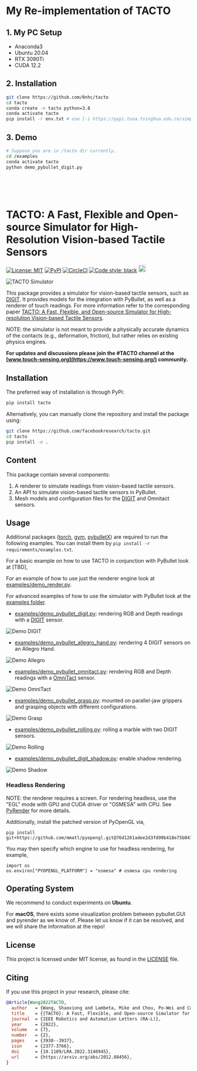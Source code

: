 # My Re-implementation of TACTO
## 1. My PC Setup
* Anaconda3
* Ubuntu 20.04
* RTX 3090Ti
* CUDA 12.2

## 2. Installation
```sh
git clone https://github.com/0nhc/tacto
cd tacto
conda create -n tacto python=3.8
conda activate tacto
pip install -r env.txt # use [-i https://pypi.tuna.tsinghua.edu.cn/simple] if you're in China
```

## 3. Demo
```sh
# Suppose you are in /tacto dir currently.
cd /examples
conda activate tacto
python demo_pybullet_digit.py
```

</br>
</br>
</br>

# TACTO: A Fast, Flexible and Open-source Simulator for High-Resolution Vision-based Tactile Sensors

[![License: MIT](https://img.shields.io/github/license/facebookresearch/tacto)](LICENSE)
[![PyPI](https://img.shields.io/pypi/v/tacto)](https://pypi.org/project/tacto/)
[![CircleCI](https://circleci.com/gh/facebookresearch/tacto.svg?style=shield)](https://circleci.com/gh/facebookresearch/tacto)
[![Code style: black](https://img.shields.io/badge/code%20style-black-000000.svg)](https://github.com/psf/black)
<a href="https://digit.ml/">
<img height="20" src="/website/static/img/digit-logo.svg" alt="DIGIT-logo" />
</a>

<img src="/website/static/img/teaser.jpg?raw=true" alt="TACTO Simulator" />


This package provides a simulator for vision-based tactile sensors, such as [DIGIT](https://digit.ml).
It provides models for the integration with PyBullet, as well as a renderer of touch readings.
For more information refer to the corresponding paper [TACTO: A Fast, Flexible, and Open-source Simulator for High-resolution Vision-based Tactile Sensors](https://arxiv.org/abs/2012.08456).

NOTE: the simulator is not meant to provide a physically accurate dynamics of the contacts (e.g., deformation, friction), but rather relies on existing physics engines.

**For updates and discussions please join the #TACTO channel at the [www.touch-sensing.org](https://www.touch-sensing.org/) community.**


## Installation

The preferred way of installation is through PyPi:

```bash
pip install tacto
```

Alternatively, you can manually clone the repository and install the package using:

```bash
git clone https://github.com/facebookresearch/tacto.git
cd tacto
pip install -e .
```

## Content
This package contain several components:
1) A renderer to simulate readings from vision-based tactile sensors.
2) An API to simulate vision-based tactile sensors in PyBullet.
3) Mesh models and configuration files for the [DIGIT](https://digit.ml) and Omnitact sensors.

## Usage

Additional packages ([torch](https://github.com/pytorch/pytorch), [gym](https://github.com/openai/gym), [pybulletX](https://github.com/facebookresearch/pybulletX)) are required to run the following examples.
You can install them by `pip install -r requirements/examples.txt`.

For a basic example on how to use TACTO in conjunction with PyBullet look at [TBD],

For an example of how to use just the renderer engine look at [examples/demo_render.py](examples/demo_render.py).

For advanced examples of how to use the simulator with PyBullet look at the [examples folder](examples).

* [examples/demo_pybullet_digit.py](examples/demo_pybullet_digit.py): rendering RGB and Depth readings with a [DIGIT](https://digit.ml) sensor.
<img src="/website/static/img/demo_digit.gif?raw=true" alt="Demo DIGIT" />

* [examples/demo_pybullet_allegro_hand.py](examples/demo_pybullet_omnitact.py): rendering 4 DIGIT sensors on an Allegro Hand.
<img src="/website/static/img/demo_allegro.gif?raw=true" alt="Demo Allegro" />

* [examples/demo_pybullet_omnitact.py](examples/demo_pybullet_omnitact.py): rendering RGB and Depth readings with a [OmniTact](https://arxiv.org/pdf/2003.06965.pdf) sensor.
<img src="/website/static/img/demo_omnitact.gif?raw=true" alt="Demo OmniTact" />

* [examples/demo_pybullet_grasp.py](examples/demo_grasp.py): mounted on parallel-jaw grippers and grasping objects with different configurations.
<img src="/website/static/img/demo_grasp.gif?raw=true" alt="Demo Grasp" />

* [examples/demo_pybullet_rolling.py](examples/demo_rolling.py): rolling a marble with two DIGIT sensors.
<img src="/website/static/img/demo_rolling.gif?raw=true" alt="Demo Rolling" />

* [examples/demo_pybullet_digit_shadow.py](examples/demo_pybullet_digit_shadow.py): enable shadow rendering.
<img src="/website/static/img/demo_shadow.gif?raw=true" alt="Demo Shadow" />

### Headless Rendering

NOTE: the renderer requires a screen. For rendering headless, use the "EGL" mode with GPU and CUDA driver or "OSMESA" with CPU. 
See [PyRender](https://pyrender.readthedocs.io/en/latest/install/index.html) for more details.

Additionally, install the patched version of PyOpenGL via,

```
pip install git+https://github.com/mmatl/pyopengl.git@76d1261adee2d3fd99b418e75b0416bb7d2865e6
```

You may then specify which engine to use for headless rendering, for example,

```
import os
os.environ["PYOPENGL_PLATFORM"] = "osmesa" # osmesa cpu rendering
```

## Operating System
We recommend to conduct experiments on **Ubuntu**.

For **macOS**, there exists some visualization problem between pybullet.GUI and pyrender as we know of. Please let us know if it can be resolved, and we will share the information at the repo!

## License
This project is licensed under MIT license, as found in the [LICENSE](LICENSE) file.


## Citing
If you use this project in your research, please cite:

```BibTeX
@Article{Wang2022TACTO,
  author   = {Wang, Shaoxiong and Lambeta, Mike and Chou, Po-Wei and Calandra, Roberto},
  title    = {{TACTO}: A Fast, Flexible, and Open-source Simulator for High-resolution Vision-based Tactile Sensors},
  journal  = {IEEE Robotics and Automation Letters (RA-L)},
  year     = {2022},
  volume   = {7},
  number   = {2},
  pages    = {3930--3937},
  issn     = {2377-3766},
  doi      = {10.1109/LRA.2022.3146945},
  url      = {https://arxiv.org/abs/2012.08456},
}
```

